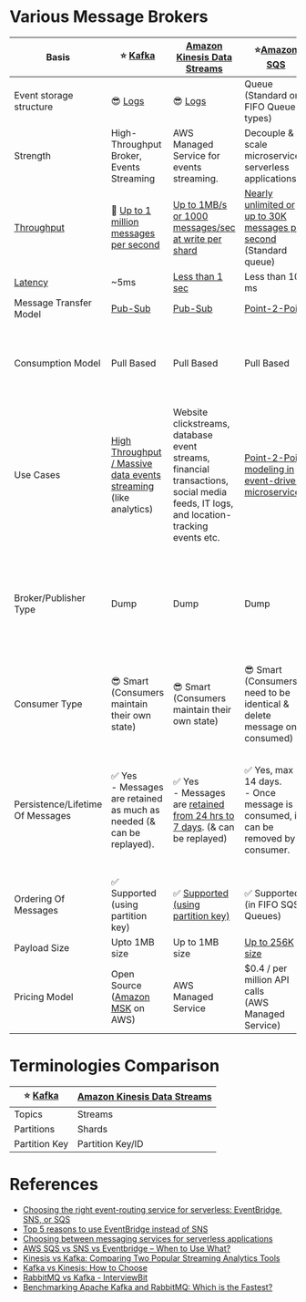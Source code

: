
# Various Message Brokers

| Basis                                                                | :star: [Kafka](Kafka/Readme.md)                                                                                                                               | [Amazon Kinesis Data Streams](../../2_AWSComponents/5_MessageBrokerServices/AmazonKinesisDataStreams.md)                                                           | :star:[Amazon SQS](../../2_AWSComponents/5_MessageBrokerServices/AmazonSQS.md)                                                                                             | [Amazon SNS](../../2_AWSComponents/5_MessageBrokerServices/AmazonSNS.md)                                                                                 | [Amazon EventBridge](../../2_AWSComponents/5_MessageBrokerServices/AmazonEventBridge.md)                                                                              | [RabbitMQ](RabbitMQ.md)                                                                                                                         |
|----------------------------------------------------------------------|---------------------------------------------------------------------------------------------------------------------------------------------------------------|--------------------------------------------------------------------------------------------------------------------------------------------------------------------|----------------------------------------------------------------------------------------------------------------------------------------------------------------------------|----------------------------------------------------------------------------------------------------------------------------------------------------------|-----------------------------------------------------------------------------------------------------------------------------------------------------------------------|-------------------------------------------------------------------------------------------------------------------------------------------------|
| Event storage structure                                              | :sunglasses: [Logs](../0_SystemGlossaries/Database/AppendOnlyDataStructure.md)                                                                                | :sunglasses: [Logs](../0_SystemGlossaries/Database/AppendOnlyDataStructure.md)                                                                                     | Queue <br/>(Standard or FIFO Queue types)                                                                                                                                  | Topic                                                                                                                                                    | Event Bus                                                                                                                                                             | Queue                                                                                                                                           |
| Strength                                                             | High-Throughput Broker, Events Streaming                                                                                                                      | AWS Managed Service for events streaming.                                                                                                                          | Decouple & scale microservices, serverless applications                                                                                                                    | Push-Notification-Based-Broker                                                                                                                           | Rule-Based-Targeting-Broker                                                                                                                                           | Low-Latency MQ                                                                                                                                  |
| [Throughput](../0_SystemGlossaries/Scalability/LatencyThroughput.md) | :rocket: [Up to 1 million messages per second](https://engineering.linkedin.com/kafka/benchmarking-apache-kafka-2-million-writes-second-three-cheap-machines) | [Up to 1MB/s or 1000 messages/sec at write per shard](https://docs.aws.amazon.com/streams/latest/dev/key-concepts.html)                                            | [Nearly unlimited or up to 30K messages per second](https://docs.aws.amazon.com/AWSSimpleQueueService/latest/SQSDeveloperGuide/quotas-messages.html) <br/>(Standard queue) | [Up to 30K messages per second](https://docs.aws.amazon.com/general/latest/gr/sns.html) <br/>(Standard topic)                                            | [Up to 10K messages per second](https://docs.aws.amazon.com/eventbridge/latest/userguide/eb-quota.html)                                                               | [Up to 10K messages per second](https://blog.rabbitmq.com/posts/2012/04/rabbitmq-performance-measurements-part-2)                               |
| [Latency](../0_SystemGlossaries/Scalability/LatencyThroughput.md)    | ~5ms                                                                                                                                                          | [Less than 1 sec](https://docs.aws.amazon.com/streams/latest/dev/kinesis-low-latency.html)                                                                         | Less than 100 ms                                                                                                                                                           | b/w 100 ms to 200 ms                                                                                                                                     | Greater than 200ms                                                                                                                                                    | ~1ms                                                                                                                                            |
| Message Transfer Model                                               | [Pub-Sub](../0_SystemGlossaries/MessageBrokers/MethodsOfMessageTransfer.md#publisher-subscriber-model-pubsub)                                                 | [Pub-Sub](../0_SystemGlossaries/MessageBrokers/MethodsOfMessageTransfer.md#publisher-subscriber-model-pubsub)                                                      | [Point-2-Point](../0_SystemGlossaries/MessageBrokers/MethodsOfMessageTransfer.md#point-to-point-model-message-queuing)                                                     | [Pub-Sub](../0_SystemGlossaries/MessageBrokers/MethodsOfMessageTransfer.md#publisher-subscriber-model-pubsub)                                            | [Pub-Sub](../0_SystemGlossaries/MessageBrokers/MethodsOfMessageTransfer.md#publisher-subscriber-model-pubsub)                                                         | [Point-2-Point](../0_SystemGlossaries/MessageBrokers/MethodsOfMessageTransfer.md#point-to-point-model-message-queuing)                          |
| Consumption Model                                                    | Pull Based                                                                                                                                                    | Pull Based                                                                                                                                                         | Pull Based                                                                                                                                                                 | Push Based, Upto 100K topics, 10 million subscribers per topic                                                                                           | Push Based, Upto 100 event buses, 300 rules per event bus, 5 targets per rule                                                                                         | Push Based                                                                                                                                      |
| Use Cases                                                            | [High Throughput / Massive data events streaming](../0_SystemGlossaries/Scalability/LatencyThroughput.md) (like analytics)                                    | Website clickstreams, database event streams, financial transactions, social media feeds, IT logs, and location-tracking events etc.                               | [Point-2-Point modeling in event-driven microservices](../0_SystemGlossaries/MessageBrokers/EventDrivenArchitecture.md).                                                   | Notification (Email/Push) to person, Pub-Sub modeling for [event-driven microservices](../0_SystemGlossaries/MessageBrokers/EventDrivenArchitecture.md). | [Rule based targeting in Event-driven microservices](../0_SystemGlossaries/MessageBrokers/EventDrivenArchitecture.md)<br/>- Event Filtering or transformation needed. | Low-latency use cases when message guarantee is needed or some consistent behaviour (like order workflow, failed orders etc.)                   |
| Broker/Publisher Type                                                | Dump                                                                                                                                                          | Dump                                                                                                                                                               | Dump                                                                                                                                                                       | :sunglasses: Smart                                                                                                                                       | :sunglasses: Smart                                                                                                                                                    | :sunglasses: Smart <br/>(Consistent transmission of messages to consumers at about the same speed as the broker monitors the consumer's status) |
| Consumer Type                                                        | :sunglasses: Smart <br/>(Consumers maintain their own state)                                                                                                  | :sunglasses: Smart <br/>(Consumers maintain their own state)                                                                                                       | :sunglasses: Smart <br/>(Consumers need to be identical & delete message once consumed)                                                                                    | Dump <br/>(Consumers might be processing messages in the different way)                                                                                  | Dump<br/>(Consumers might be processing messages in the different way)                                                                                                | Dumb                                                                                                                                            |
| Persistence/Lifetime Of Messages                                     | :white_check_mark: Yes <br/>- Messages are retained as much as needed (& can be replayed).                                                                    | :white_check_mark: Yes <br/>- Messages are [retained from 24 hrs to 7 days](https://docs.aws.amazon.com/streams/latest/dev/key-concepts.html). (& can be replayed) | :white_check_mark: Yes, max 14 days. <br>- Once message is consumed, it can be removed by consumer.                                                                        | :x: No <br> - When an SNS Topic receives an event notification, it would be instantly broadcasted to all Subscribers.                                    | :x: No <br/>- But events can be archived, to replay later.                                                                                                            | :x: No <br/>- Once message is consumed and acknowledgement is sent, it would be removed from RabbitMQ message queue.                            |
| Ordering Of Messages                                                 | :white_check_mark: Supported <br/>(using partition key)                                                                                                       | :white_check_mark: [Supported (using partition key)](https://docs.aws.amazon.com/streams/latest/dev/key-concepts.html)                                             | :white_check_mark: Supported (in FIFO SQS Queues)                                                                                                                          | :white_check_mark: Supported (in FIFO SNS Topics)                                                                                                        | :x: Not-Supported                                                                                                                                                     | :x: Not-Supported                                                                                                                               |
| Payload Size                                                         | Upto 1MB size                                                                                                                                                 | Up to 1MB size                                                                                                                                                     | [Up to 256K size](https://docs.aws.amazon.com/general/latest/gr/sqs-service.html)                                                                                          | [Up to 256K size](https://aws.amazon.com/blogs/compute/choosing-between-messaging-services-for-serverless-applications/)                                 | [Up to 256K size](https://aws.amazon.com/blogs/compute/choosing-between-messaging-services-for-serverless-applications/)                                              | No constraints                                                                                                                                  |
| Pricing Model                                                        | Open Source <br/>([Amazon MSK](../../2_AWSComponents/5_MessageBrokerServices/AmazonMSK.md) on AWS)                                                            | AWS Managed Service                                                                                                                                                | $0.4 / per million API calls <br/>(AWS Managed Service)                                                                                                                    | $0.5 / per million API calls <br/>(AWS Managed Service)                                                                                                  | $1 / per million API calls <br/>(AWS Managed Service)                                                                                                                 | Open Source <br/>([Amazon MQ](../../2_AWSComponents/5_MessageBrokerServices/AmazonMQ.md) on AWS)                                                |

# Terminologies Comparison

| :star: [Kafka](Kafka/Readme.md) | [Amazon Kinesis Data Streams](../../2_AWSComponents/5_MessageBrokerServices/AmazonKinesisDataStreams.md) |
|---------------------------------|----------------------------------------------------------------------------------------------------------|
| Topics                          | Streams                                                                                                  |
| Partitions                      | Shards                                                                                                   |
| Partition Key                   | Partition Key/ID                                                                                         |

# References
- [Choosing the right event-routing service for serverless: EventBridge, SNS, or SQS](https://lumigo.io/blog/choosing-the-right-event-routing-on-aws-eventbridge-sns-or-sqs/)
- [Top 5 reasons to use EventBridge instead of SNS](https://lumigo.io/blog/5-reasons-why-you-should-use-eventbridge-instead-of-sns/)
- [Choosing between messaging services for serverless applications](https://aws.amazon.com/blogs/compute/choosing-between-messaging-services-for-serverless-applications/)
- [AWS SQS vs SNS vs Eventbridge – When to Use What?](https://beabetterdev.com/2021/09/10/aws-sqs-vs-sns-vs-eventbridge/)
- [Kinesis vs Kafka: Comparing Two Popular Streaming Analytics Tools](https://www.spec-india.com/blog/kinesis-vs-kafka)
- [Kafka vs Kinesis: How to Choose](https://rockset.com/blog/kafka-vs-kinesis-choosing-the-best-data-streaming-solution/)
- [RabbitMQ vs Kafka - InterviewBit](https://www.interviewbit.com/blog/rabbitmq-vs-kafka/)
- [Benchmarking Apache Kafka and RabbitMQ: Which is the Fastest?](https://www.confluent.io/blog/kafka-fastest-messaging-system/)